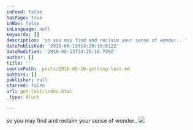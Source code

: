 ```yaml
---
inFeed: false
hasPage: true
inNav: false
inLanguage: null
keywords: []
description: 'so you may find and reclaim your sense of wonder.. '
datePublished: '2016-06-13T14:29:10.812Z'
dateModified: '2016-06-13T14:26:18.720Z'
author: []
title: ''
sourcePath: _posts/2016-05-10-getting-lost.md
authors: []
publisher: null
starred: false
url: get-lost/index.html
_type: Blurb

---
```

so you may find and reclaim your sense of wonder.. ![](https://the-grid-user-content.s3-us-west-2.amazonaws.com/25e21f22-7bb3-48dd-84bd-b5b0a78ed31d.jpg)